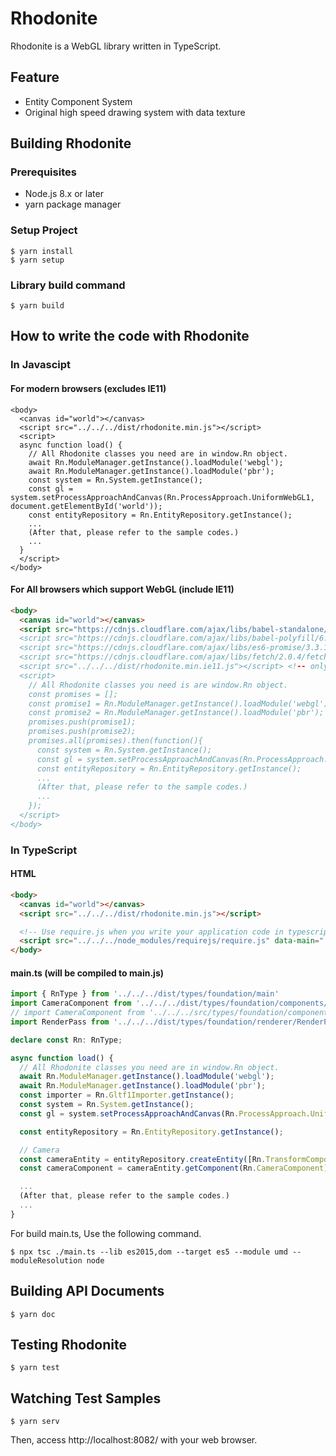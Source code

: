 # Rhodonite

Rhodonite is a WebGL library written in TypeScript.

## Feature

* Entity Component System
* Original high speed drawing system with data texture

## Building Rhodonite

### Prerequisites

* Node.js 8.x or later
* yarn package manager

### Setup Project

```
$ yarn install
$ yarn setup
```

### Library build command

```
$ yarn build
```

## How to write the code with Rhodonite

### In Javascipt

#### For modern browsers (excludes IE11)

```
<body>
  <canvas id="world"></canvas>
  <script src="../../../dist/rhodonite.min.js"></script>
  <script>
  async function load() {
    // All Rhodonite classes you need are in window.Rn object.
    await Rn.ModuleManager.getInstance().loadModule('webgl');
    await Rn.ModuleManager.getInstance().loadModule('pbr');
    const system = Rn.System.getInstance();
    const gl = system.setProcessApproachAndCanvas(Rn.ProcessApproach.UniformWebGL1, document.getElementById('world'));
    const entityRepository = Rn.EntityRepository.getInstance();
    ...
    (After that, please refer to the sample codes.)
    ...
  }
  </script>
</body>
```


#### For All browsers which support WebGL (include IE11)

```html
<body>
  <canvas id="world"></canvas>
  <script src="https://cdnjs.cloudflare.com/ajax/libs/babel-standalone/6.26.0/babel.min.js"></script> <!-- only for IE11 support -- >
  <script src="https://cdnjs.cloudflare.com/ajax/libs/babel-polyfill/6.26.0/polyfill.min.js"></script> <!-- only for IE11 support -- >
  <script src="https://cdnjs.cloudflare.com/ajax/libs/es6-promise/3.3.1/es6-promise.min.js"></script> <!-- only for IE11 support -- >
  <script src="https://cdnjs.cloudflare.com/ajax/libs/fetch/2.0.4/fetch.min.js"></script> <!-- only for IE11 support -- >
  <script src="../../../dist/rhodonite.min.ie11.js"></script> <!-- only for IE11 support -- >
  <script>
    // All Rhodonite classes you need is are window.Rn object.
    const promises = [];
    const promise1 = Rn.ModuleManager.getInstance().loadModule('webgl');
    const promise2 = Rn.ModuleManager.getInstance().loadModule('pbr');
    promises.push(promise1);
    promises.push(promise2);
    promises.all(promises).then(function(){
      const system = Rn.System.getInstance();
      const gl = system.setProcessApproachAndCanvas(Rn.ProcessApproach.UniformWebGL1, document.getElementById('world'));
      const entityRepository = Rn.EntityRepository.getInstance();
      ...
      (After that, please refer to the sample codes.)
      ...
    });
  </script>
</body>
```

### In TypeScript

#### HTML

```html
<body>
  <canvas id="world"></canvas>
  <script src="../../../dist/rhodonite.min.js"></script>

  <!-- Use require.js when you write your application code in typescript -->
  <script src="../../../node_modules/requirejs/require.js" data-main="./main.js"></script>
</body>
```

#### main.ts (will be compiled to main.js)

```typescript
import { RnType } from '../../../dist/types/foundation/main'
import CameraComponent from '../../../dist/types/foundation/components/CameraComponent';
// import CameraComponent from '../../../src/types/foundation/components/CameraComponent'; // Don't refer from 'src' directory
import RenderPass from '../../../dist/types/foundation/renderer/RenderPass';

declare const Rn: RnType;

async function load() {
  // All Rhodonite classes you need are in window.Rn object.
  await Rn.ModuleManager.getInstance().loadModule('webgl');
  await Rn.ModuleManager.getInstance().loadModule('pbr');
  const importer = Rn.Gltf1Importer.getInstance();
  const system = Rn.System.getInstance();
  const gl = system.setProcessApproachAndCanvas(Rn.ProcessApproach.UniformWebGL1, document.getElementById('world') as HTMLCanvasElement);

  const entityRepository = Rn.EntityRepository.getInstance();

  // Camera
  const cameraEntity = entityRepository.createEntity([Rn.TransformComponent, Rn.SceneGraphComponent, Rn.CameraComponent, Rn.CameraControllerComponent])
  const cameraComponent = cameraEntity.getComponent(Rn.CameraComponent) as CameraComponent; // You don't need "Rn." for type annotation

  ...
  (After that, please refer to the sample codes.)
  ...
}
```

For build main.ts, Use the following command.

```
$ npx tsc ./main.ts --lib es2015,dom --target es5 --module umd --moduleResolution node
```

## Building API Documents

```
$ yarn doc
```

## Testing Rhodonite

```
$ yarn test
```

## Watching Test Samples

```
$ yarn serv
```

Then, access http://localhost:8082/ with your web browser.
